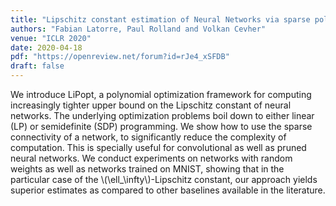 ```yaml
---
title: "Lipschitz constant estimation of Neural Networks via sparse polynomial optimization"
authors: "Fabian Latorre, Paul Rolland and Volkan Cevher"
venue: "ICLR 2020"
date: 2020-04-18
pdf: "https://openreview.net/forum?id=rJe4_xSFDB"
draft: false
---
```

We introduce LiPopt, a polynomial optimization framework for
computing increasingly tighter upper bound on the Lipschitz constant of neural
networks. The underlying optimization problems boil down to either linear (LP)
or semidefinite (SDP) programming. We show how to use the sparse connectivity
of a network, to significantly reduce the complexity of computation. This is
specially useful for convolutional as well as pruned neural networks. We
conduct experiments on networks with random weights as well as networks trained
on MNIST, showing that in the particular case of the \\(\ell_\infty\\)-Lipschitz
constant, our approach yields superior estimates as compared to other baselines
available in the literature.
